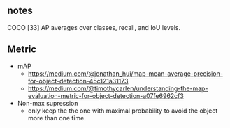 
## notes 
COCO [33] AP averages over classes, recall, and IoU levels.

Metric
---
+ mAP
  - https://medium.com/@jonathan_hui/map-mean-average-precision-for-object-detection-45c121a31173
  - https://medium.com/@timothycarlen/understanding-the-map-evaluation-metric-for-object-detection-a07fe6962cf3
+ Non-max supression
  - only keep the the one with maximal probability to avoid the object more than one time. 
